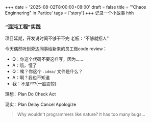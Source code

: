 +++
date = '2025-08-02T8:00:00+08:00'
draft = false
title = '"Chaos Enginnering" In Partice'
tags = ['story']
+++
记录一个小故事 hhh

### “混沌工程”实践

项目延期，开发说时间不够干不完
老板：“不够就招人”

今天偶然听到旁边同事给新来的员工做code review：
- Q：你这个代码不要这样写，因为......
- A：哦，懂了
- Q：唉？你这个 `.idea/` 文件是什么？
- A：啊？我也不知道
- 我：不是???(一脸震惊)

理想：Plan Do    Check  Act

现实：Plan Delay Cancel Apologize

> Why wouldn't programmers like nature? It has too many bugs...
